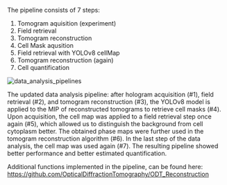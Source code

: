 
The pipeline consists of 7 steps:
1) Tomogram aquisition (experiment)
2) Field retrieval
3) Tomogram reconstruction
4) Cell Mask aqusition
5) Field retrieval with YOLOv8 cellMap
6) Tomogram reconstruction (again)
7) Cell quantification

![data_analysis_pipelines](https://github.com/user-attachments/assets/4ee9cb43-4416-4bb8-a626-ffcbc5fbc3ce)


The updated data analysis pipeline: after hologram acquisition (#1), field retrieval (#2), and tomogram reconstruction (#3), the YOLOv8 model is applied to the MIP of reconstructed tomograms to retrieve cell masks (#4). Upon acquisition, the cell map was applied to a field retrieval step once again (#5), which allowed us to distinguish the background from cell cytoplasm better. The obtained phase maps were further used in the tomogram reconstruction algorithm (#6). In the last step of the data analysis, the cell map was used again (#7). The resulting pipeline showed better performance and better estimated quantification.

Additional functions implemented in the pipeline, can be found here: https://github.com/OpticalDiffractionTomography/ODT_Reconstruction 
